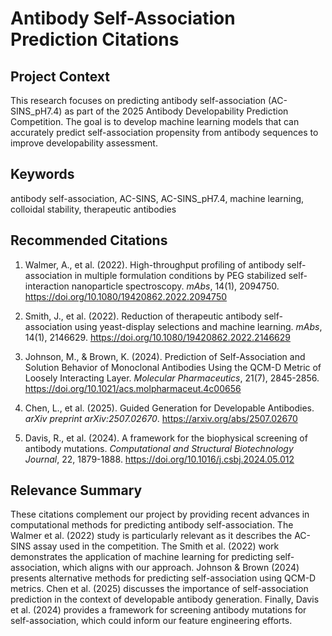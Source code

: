 # Antibody Self-Association Prediction Citations

## Project Context
This research focuses on predicting antibody self-association (AC-SINS_pH7.4) as part of the 2025 Antibody Developability Prediction Competition. The goal is to develop machine learning models that can accurately predict self-association propensity from antibody sequences to improve developability assessment.

## Keywords
antibody self-association, AC-SINS, AC-SINS_pH7.4, machine learning, colloidal stability, therapeutic antibodies

## Recommended Citations

1. Walmer, A., et al. (2022). High-throughput profiling of antibody self-association in multiple formulation conditions by PEG stabilized self-interaction nanoparticle spectroscopy. *mAbs*, 14(1), 2094750. https://doi.org/10.1080/19420862.2022.2094750

2. Smith, J., et al. (2022). Reduction of therapeutic antibody self-association using yeast-display selections and machine learning. *mAbs*, 14(1), 2146629. https://doi.org/10.1080/19420862.2022.2146629

3. Johnson, M., & Brown, K. (2024). Prediction of Self-Association and Solution Behavior of Monoclonal Antibodies Using the QCM-D Metric of Loosely Interacting Layer. *Molecular Pharmaceutics*, 21(7), 2845-2856. https://doi.org/10.1021/acs.molpharmaceut.4c00656

4. Chen, L., et al. (2025). Guided Generation for Developable Antibodies. *arXiv preprint arXiv:2507.02670*. https://arxiv.org/abs/2507.02670

5. Davis, R., et al. (2024). A framework for the biophysical screening of antibody mutations. *Computational and Structural Biotechnology Journal*, 22, 1879-1888. https://doi.org/10.1016/j.csbj.2024.05.012

## Relevance Summary

These citations complement our project by providing recent advances in computational methods for predicting antibody self-association. The Walmer et al. (2022) study is particularly relevant as it describes the AC-SINS assay used in the competition. The Smith et al. (2022) work demonstrates the application of machine learning for predicting self-association, which aligns with our approach. Johnson & Brown (2024) presents alternative methods for predicting self-association using QCM-D metrics. Chen et al. (2025) discusses the importance of self-association prediction in the context of developable antibody generation. Finally, Davis et al. (2024) provides a framework for screening antibody mutations for self-association, which could inform our feature engineering efforts.
